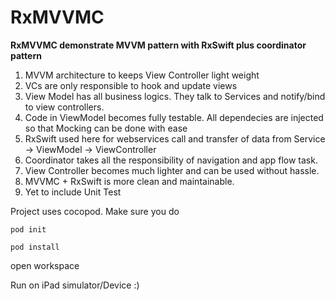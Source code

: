 # RxMVVMC

**RxMVVMC demonstrate MVVM pattern with RxSwift plus coordinator pattern**

1. MVVM architecture to keeps View Controller light weight
2. VCs are only responsible to hook and update views
3. View Model has all business logics. They talk to Services and notify/bind to view controllers. 
4. Code in ViewModel becomes fully testable. All dependecies are injected so that Mocking can be done with ease
3. RxSwift used here for webservices call and transfer of data from Service -> ViewModel -> ViewController
4. Coordinator takes all the responsibility of navigation and app flow task. 
5. View Controller becomes much lighter and can be used without hassle.
6. MVVMC + RxSwift is more clean and maintainable.
5. Yet to include Unit Test

Project uses cocopod. Make sure you do

`pod init`

`pod install`

 open workspace
 
 Run on iPad simulator/Device :)
